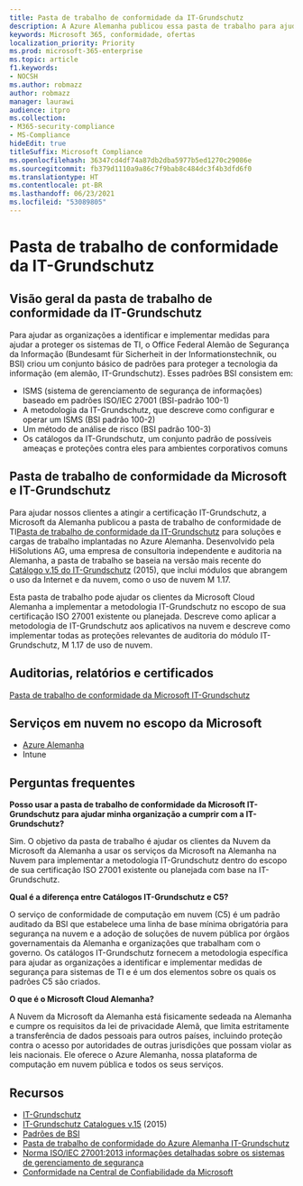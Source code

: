 ```yaml
---
title: Pasta de trabalho de conformidade da IT-Grundschutz
description: A Azure Alemanha publicou essa pasta de trabalho para ajudar nossos clientes a conquistar a certificação IT-Grundschutz.
keywords: Microsoft 365, conformidade, ofertas
localization_priority: Priority
ms.prod: microsoft-365-enterprise
ms.topic: article
f1.keywords:
- NOCSH
ms.author: robmazz
author: robmazz
manager: laurawi
audience: itpro
ms.collection:
- M365-security-compliance
- MS-Compliance
hideEdit: true
titleSuffix: Microsoft Compliance
ms.openlocfilehash: 36347cd4df74a87db2dba5977b5ed1270c29086e
ms.sourcegitcommit: fb379d1110a9a86c7f9bab8c484dc3f4b3dfd6f0
ms.translationtype: HT
ms.contentlocale: pt-BR
ms.lasthandoff: 06/23/2021
ms.locfileid: "53089805"
---
```

# <a name="it-grundschutz-compliance-workbook"></a>Pasta de trabalho de conformidade da IT-Grundschutz

## <a name="it-grundschutz-compliance-workbook-overview"></a>Visão geral da pasta de trabalho de conformidade da IT-Grundschutz

Para ajudar as organizações a identificar e implementar medidas para ajudar a proteger os sistemas de TI, o Office Federal Alemão de Segurança da Informação (Bundesamt für Sicherheit in der Informationstechnik, ou BSI) criou um conjunto básico de padrões para proteger a tecnologia da informação (em alemão, IT-Grundschutz). Esses padrões BSI consistem em:

- ISMS (sistema de gerenciamento de segurança de informações) baseado em padrões ISO/IEC 27001 (BSI-padrão 100-1)
- A metodologia da IT-Grundschutz, que descreve como configurar e operar um ISMS (BSI padrão 100-2)
- Um método de análise de risco (BSI padrão 100-3)
- Os catálogos da IT-Grundschutz, um conjunto padrão de possíveis ameaças e proteções contra eles para ambientes corporativos comuns

## <a name="microsoft-and-it-grundschutz-compliance-workbook"></a>Pasta de trabalho de conformidade da Microsoft e IT-Grundschutz

Para ajudar nossos clientes a atingir a certificação IT-Grundschutz, a Microsoft da Alemanha publicou a pasta de trabalho de conformidade de TI[Pasta de trabalho de conformidade da IT-Grundschutz](https://aka.ms/grundschutzworkbook) para soluções e cargas de trabalho implantadas no Azure Alemanha. Desenvolvido pela HiSolutions AG, uma empresa de consultoria independente e auditoria na Alemanha, a pasta de trabalho se baseia na versão mais recente do [Catálogo v.15 do IT-Grundschutz](https://www.bsi.bund.de/SharedDocs/Downloads/DE/BSI/Grundschutz/International/GSK_15_EL_EN_Draft.pdf?__blob=publicationFile&v=2) (2015), que inclui módulos que abrangem o uso da Internet e da nuvem, como o uso de nuvem M 1.17.

Esta pasta de trabalho pode ajudar os clientes da Microsoft Cloud Alemanha a implementar a metodologia IT-Grundschutz no escopo de sua certificação ISO 27001 existente ou planejada. Descreve como aplicar a metodologia de IT-Grundschutz aos aplicativos na nuvem e descreve como implementar todas as proteções relevantes de auditoria do módulo IT-Grundschutz, M 1.17 de uso de nuvem.

## <a name="audits-reports-and-certificates"></a>Auditorias, relatórios e certificados

[Pasta de trabalho de conformidade da Microsoft IT-Grundschutz](https://aka.ms/grundschutzworkbook)

## <a name="microsoft-in-scope-cloud-services"></a>Serviços em nuvem no escopo da Microsoft

- [Azure Alemanha](https://aka.ms/AzureCompliance)
- Intune

## <a name="frequently-asked-questions"></a>Perguntas frequentes

**Posso usar a pasta de trabalho de conformidade da Microsoft IT-Grundschutz para ajudar minha organização a cumprir com a IT-Grundschutz?**

Sim. O objetivo da pasta de trabalho é ajudar os clientes da Nuvem da Microsoft da Alemanha a usar os serviços da Microsoft na Alemanha na Nuvem para implementar a metodologia IT-Grundschutz dentro do escopo de sua certificação ISO 27001 existente ou planejada com base na IT-Grundschutz.

**Qual é a diferença entre Catálogos IT-Grundschutz e C5?**

O serviço de conformidade de computação em nuvem (C5) é um padrão auditado da BSI que estabelece uma linha de base mínima obrigatória para segurança na nuvem e a adoção de soluções de nuvem pública por órgãos governamentais da Alemanha e organizações que trabalham com o governo. Os catálogos IT-Grundschutz fornecem a metodologia específica para ajudar as organizações a identificar e implementar medidas de segurança para sistemas de TI e é um dos elementos sobre os quais os padrões C5 são criados.

**O que é o Microsoft Cloud Alemanha?**

A Nuvem da Microsoft da Alemanha está fisicamente sedeada na Alemanha e cumpre os requisitos da lei de privacidade Alemã, que limita estritamente a transferência de dados pessoais para outros países, incluindo proteção contra o acesso por autoridades de outras jurisdições que possam violar as leis nacionais. Ele oferece o Azure Alemanha, nossa plataforma de computação em nuvem pública e todos os seus serviços.

## <a name="resources"></a>Recursos

- [IT-Grundschutz](https://www.bsi.bund.de/EN/Topics/ITGrundschutz/ITGrundschutzHome/itgrundschutzhome_node.html;jsessionid=5ABC53411232B460035220974AE634C4.1_cid351)
- [IT-Grundschutz Catalogues v.15](https://www.bsi.bund.de/SharedDocs/Downloads/DE/BSI/Grundschutz/International/GSK_15_EL_EN_Draft.pdf?__blob=publicationFile&v=2) (2015)
- [Padrões de BSI](https://www.bsi.bund.de/EN/Publications/BSIStandards/BSIStandards_node.html)
- [Pasta de trabalho de conformidade do Azure Alemanha IT-Grundschutz](https://aka.ms/grundschutzworkbook)
- [Norma ISO/IEC 27001:2013 informações detalhadas sobre os sistemas de gerenciamento de segurança](offering-iso-27001.md)
- [Conformidade na Central de Confiabilidade da Microsoft](https://www.microsoft.com/trust-center/compliance/compliance-overview)
